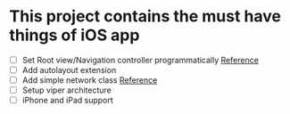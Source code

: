 
# This project contains the must have things of iOS app

- [ ] Set Root view/Navigation controller programmatically 
      [Reference](https://medium.com/@PavanKataria/how-to-programmatically-setup-your-app-with-scene-delegate-in-swift-b0aab1949b)
- [ ] Add autolayout extension 
- [ ] Add simple network class [Reference](https://www.alfianlosari.com/posts/building-simple-sync-api-request-with-swift5-result-type/)
- [ ] Setup viper architecture 
- [ ] iPhone and iPad support 
